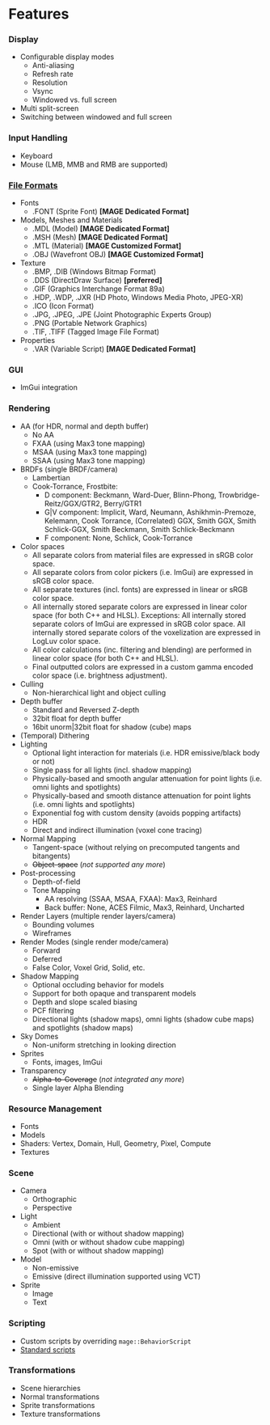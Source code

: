 # Features

### Display
* Configurable display modes
  * Anti-aliasing
  * Refresh rate
  * Resolution
  * Vsync
  * Windowed vs. full screen
* Multi split-screen
* Switching between windowed and full screen

### Input Handling
* Keyboard
* Mouse (LMB, MMB and RMB are supported)

### [File Formats](https://github.com/matt77hias/MAGE/blob/master/meta/file-formats.md)
* Fonts
  * .FONT (Sprite Font) **[MAGE Dedicated Format]**
* Models, Meshes and Materials
  * .MDL  (Model) **[MAGE Dedicated Format]**
  * .MSH  (Mesh)  **[MAGE Dedicated Format]**
  * .MTL  (Material) **[MAGE Customized Format]**
  * .OBJ  (Wavefront OBJ) **[MAGE Customized Format]**
* Texture
  * .BMP, .DIB  (Windows Bitmap Format)
  * .DDS  (DirectDraw Surface) **[preferred]**
  * .GIF  (Graphics Interchange Format 89a)
  * .HDP, .WDP, .JXR  (HD Photo, Windows Media Photo, JPEG-XR)
  * .ICO  (Icon Format)
  * .JPG, .JPEG, .JPE (Joint Photographic Experts Group)
  * .PNG  (Portable Network Graphics)
  * .TIF, .TIFF (Tagged Image File Format)
* Properties
  * .VAR   (Variable Script) **[MAGE Dedicated Format]**

### GUI
* ImGui integration

### Rendering
* AA (for HDR, normal and depth buffer)
  * No AA
  * FXAA (using Max3 tone mapping)
  * MSAA (using Max3 tone mapping)
  * SSAA (using Max3 tone mapping)
* BRDFs (single BRDF/camera)
  * Lambertian
  * Cook-Torrance, Frostbite:
     * D component: Beckmann, Ward-Duer, Blinn-Phong, Trowbridge-Reitz/GGX/GTR2, Berry/GTR1
     * G|V component: Implicit, Ward, Neumann, Ashikhmin-Premoze, Kelemann, Cook Torrance, (Correlated) GGX, Smith GGX, Smith Schlick-GGX, Smith Beckmann, Smith Schlick-Beckmann
     * F component: None, Schlick, Cook-Torrance
* Color spaces
  * All separate colors from material files are expressed in sRGB color space.
  * All separate colors from color pickers (i.e. ImGui) are expressed in sRGB color space.
  * All separate textures (incl. fonts) are expressed in linear or sRGB color space.
  * All internally stored separate colors are expressed in linear color space (for both C++ and HLSL).
    Exceptions: All internally stored separate colors of ImGui are expressed in sRGB color space. 
    All internally stored separate colors of the voxelization are expressed in LogLuv color space.
  * All color calculations (inc. filtering and blending) are performed in linear color space (for both C++ and HLSL).
  * Final outputted colors are expressed in a custom gamma encoded color space (i.e. brightness adjustment).
* Culling
  * Non-hierarchical light and object culling
* Depth buffer
  * Standard and Reversed Z-depth
  * 32bit float for depth buffer
  * 16bit unorm|32bit float for shadow (cube) maps
* (Temporal) Dithering
* Lighting
  * Optional light interaction for materials (i.e. HDR emissive/black body or not)
  * Single pass for all lights (incl. shadow mapping)
  * Physically-based and smooth angular attenuation for point lights (i.e. omni lights and spotlights)
  * Physically-based and smooth distance attenuation for point lights (i.e. omni lights and spotlights)
  * Exponential fog with custom density (avoids popping artifacts)
  * HDR
  * Direct and indirect illumination (voxel cone tracing)
* Normal Mapping
  * Tangent-space (without relying on precomputed tangents and bitangents)
  * ~~Object-space~~ (*not supported any more*)
* Post-processing
  * Depth-of-field
  * Tone Mapping
    * AA resolving (SSAA, MSAA, FXAA): Max3, Reinhard
    * Back buffer: None, ACES Filmic, Max3, Reinhard, Uncharted
* Render Layers (multiple render layers/camera)
  * Bounding volumes
  * Wireframes
* Render Modes (single render mode/camera)
  * Forward
  * Deferred
  * False Color, Voxel Grid, Solid, etc.
* Shadow Mapping
  * Optional occluding behavior for models
  * Support for both opaque and transparent models
  * Depth and slope scaled biasing
  * PCF filtering
  * Directional lights (shadow maps), omni lights (shadow cube maps) and spotlights (shadow maps)
* Sky Domes
  * Non-uniform stretching in looking direction
* Sprites
  * Fonts, images, ImGui
* Transparency
  * ~~Alpha-to-Coverage~~ (*not integrated any more*)
  * Single layer Alpha Blending

### Resource Management
* Fonts
* Models
* Shaders: Vertex, Domain, Hull, Geometry, Pixel, Compute
* Textures

### Scene
* Camera
  * Orthographic
  * Perspective
* Light
  * Ambient
  * Directional (with or without shadow mapping)
  * Omni (with or without shadow cube mapping)
  * Spot (with or without shadow mapping)
* Model
  * Non-emissive
  * Emissive (direct illumination supported using VCT)
* Sprite
  * Image
  * Text
  
### Scripting
* Custom scripts by overriding `mage::BehaviorScript`
* [Standard scripts](standard-scripts.md)

### Transformations
* Scene hierarchies
* Normal transformations
* Sprite transformations
* Texture transformations
